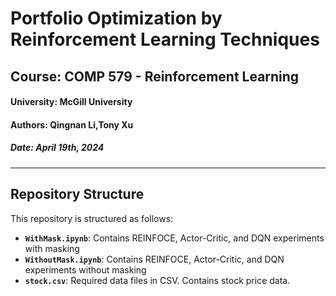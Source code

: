 # Portfolio Optimization by Reinforcement Learning Techniques
## Course: COMP 579 - Reinforcement Learning
#### University: McGill University
#### Authors: Qingnan Li,Tony Xu
##### Date: April 19th, 2024

---
## Repository Structure
This repository is structured as follows:

- **`WithMask.ipynb`**: Contains REINFOCE, Actor-Critic, and DQN experiments with masking
- **`WithoutMask.ipynb`**: Contains REINFOCE, Actor-Critic, and DQN experiments without masking
- **`stock.csv`**: Required data files in CSV. Contains stock price data.

